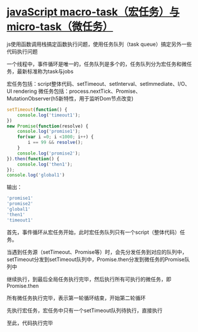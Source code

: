 # [javaScript macro-task（宏任务）与micro-task（微任务）](https://www.jianshu.com/p/6a1932dbbc95)

js使用函数调用栈搞定函数执行问题，使用任务队列（task queue）搞定另外一些代码执行问题

一个线程中，事件循环是唯一的，任务队列是多个的，任务队列分为宏任务和微任务，最新标准称为task与jobs

宏任务包括：script整体代码、setTimeout、setInterval、setImmediate、I/O、UI rendering
微任务包括：process.nextTick、Promise、MutationObserver(h5新特性，用于监听Dom节点改变)

```js
setTimeout(function() {
    console.log('timeout1');
})
new Promise(function(resolve) {
    console.log('promise1');
    for(var i =0; i <1000; i++) {
        i == 99 && resolve();
    }
    console.log('promise2');
}).then(function() {
    console.log('then1');
});
console.log('global1')
```

输出：

```js
'promise1'
'promise2'
'global1'
'then1'
'timeout1'
```

首先，事件循环从宏任务开始，此时宏任务队列只有一个script（整体代码）任务。

当遇到任务源（setTimeout、Promise等）时，会先分发任务到对应的队列中，setTimeout分发到setTimeout队列中，Promise.then分发到微任务的Promise队列中

继续执行，到最后全局任务执行完毕，然后执行所有可执行的微任务，即Promise.then

所有微任务执行完毕，表示第一轮循环结束，开始第二轮循环

先执行宏任务，宏任务中只有一个setTimeout队列待执行，直接执行

至此，代码执行完毕